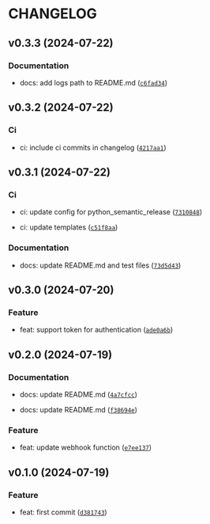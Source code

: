 # CHANGELOG

## v0.3.3 (2024-07-22)

### Documentation

* docs: add logs path to README.md ([`c6fad34`](https://github.com/HADB/docker-webhook/commit/c6fad34c766e18d1740c82ba3fb15037adcc1922))

## v0.3.2 (2024-07-22)

### Ci

* ci: include ci commits in changelog ([`4217aa1`](https://github.com/HADB/docker-webhook/commit/4217aa1ab4bd362d862f9bf635e8565d836f1900))

## v0.3.1 (2024-07-22)

### Ci

* ci: update config for python_semantic_release ([`7310848`](https://github.com/HADB/docker-webhook/commit/7310848a9e1ce40bffa8564587a83182de54cf03))

* ci: update templates ([`c51f8aa`](https://github.com/HADB/docker-webhook/commit/c51f8aa7cd52fcd597310be3776e6119b35cf047))

### Documentation

* docs: update README.md and test files ([`73d5d43`](https://github.com/HADB/docker-webhook/commit/73d5d43c1feb92e22cde005d6b61731dbf351df6))

## v0.3.0 (2024-07-20)

### Feature

* feat: support token for authentication ([`ade0a6b`](https://github.com/HADB/docker-webhook/commit/ade0a6b6cc960853b356bd91b8293db24279c71e))

## v0.2.0 (2024-07-19)

### Documentation

* docs: update README.md ([`4a7cfcc`](https://github.com/HADB/docker-webhook/commit/4a7cfccc1d01c2afba4bfd49681e703ba6b93cf7))

* docs: update README.md ([`f38694e`](https://github.com/HADB/docker-webhook/commit/f38694e31e2dcc56616d0b8afc87860828ddc624))

### Feature

* feat: update webhook function ([`e7ee137`](https://github.com/HADB/docker-webhook/commit/e7ee13710071295d5d518745e6ce1ecab3a945cb))

## v0.1.0 (2024-07-19)

### Feature

* feat: first commit ([`d381743`](https://github.com/HADB/docker-webhook/commit/d381743490b539111f123582bd4bfd650c528c8e))
